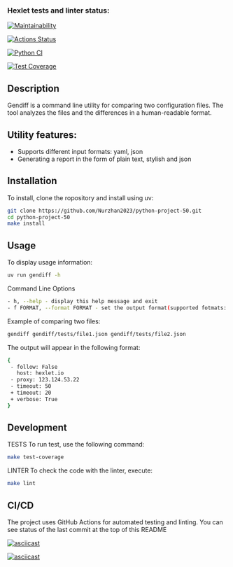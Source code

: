 ### Hexlet tests and linter status:
[![Maintainability](https://api.codeclimate.com/v1/badges/b23c691de6b894bf85ac/maintainability)](https://codeclimate.com/github/Nurzhan2023/python-project-50/maintainability)

[![Actions Status](https://github.com/Nurzhan2023/python-project-50/actions/workflows/hexlet-check.yml/badge.svg)](https://github.com/Nurzhan2023/python-project-50/actions)


[![Python CI](https://github.com/Nurzhan2023/python-project-50/actions/workflows/python-ci.yml/badge.svg)](https://github.com/Nurzhan2023/python-project-50/actions/workflows/python-ci.yml)

[![Test Coverage](https://api.codeclimate.com/v1/badges/b23c691de6b894bf85ac/test_coverage)](https://codeclimate.com/github/Nurzhan2023/python-project-50/test_coverage)

## Description

Gendiff is a command line utility for comparing two configuration files. The tool analyzes the files and the differences in a human-readable format.

## Utility features:
- Supports different input formats: yaml, json
- Generating a report in the form of plain text, stylish and json

## Installation

To install, clone the ropository and install using uv:

```bash
git clone https://github.com/Nurzhan2023/python-project-50.git
cd python-project-50
make install
```

## Usage
To display usage information:

```bash
uv run gendiff -h
```

Command Line Options

```bash
- h, --help - display this help message and exit
- f FORMAT, --format FORMAT - set the output format(supported fotmats: plain, json, stylish)
```

Example of comparing two files:
 
```bash
gendiff gendiff/tests/file1.json gendiff/tests/file2.json
```

The output will appear in the following format:

```bash
{
 - follow: False
   host: hexlet.io
 - proxy: 123.124.53.22
 - timeout: 50
 + timeout: 20
 + verbose: True
}
```

## Development

TESTS
To run test, use the following command:
```bash
make test-coverage
```

LINTER
To check the code with the linter, execute:

```bash
make lint
```

## CI/CD

The project uses GitHub Actions for automated testing and linting. You can see status of the last commit at the top of this README

[![asciicast](https://asciinema.org/a/Pe196IZV1YWZEZojjxIbKHeU8.svg)](https://asciinema.org/a/Pe196IZV1YWZEZojjxIbKHeU8)

[![asciicast](https://asciinema.org/a/Hc7xhdtxCYwpHkDT0RCYTOhJ9.svg)](https://asciinema.org/a/Hc7xhdtxCYwpHkDT0RCYTOhJ9)